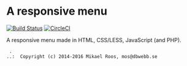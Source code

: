 A responsive menu
=======================

[![Build Status](https://travis-ci.org/mosbth/responsive-menu.svg?branch=master)](https://travis-ci.org/mosbth/responsive-menu)
[![CircleCI](https://circleci.com/gh/mosbth/responsive-menu.svg?style=svg)](https://circleci.com/gh/mosbth/responsive-menu)

A responsive menu made in HTML, CSS/LESS, JavaScript (and PHP).



```
 . 
..:  Copyright (c) 2014-2016 Mikael Roos, mos@dbwebb.se 
```
